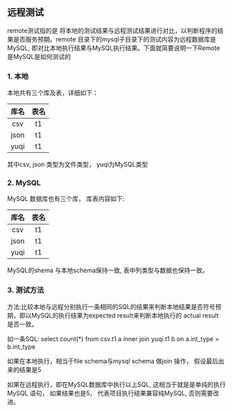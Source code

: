 



## 远程测试

remote测试指的是 将本地的测试结果与远程测试结果进行对比，以判断程序的结果是否服务预期。remote 目录下的mysql子目录下的测试内容为远程数据库是MySQL, 即对比本地执行结果与MySQL执行结果。下面就简要说明一下Remote是MySQL是如何测试的 



### 1. 本地

本地共有三个库及表，详细如下：

| 库名 | 表名 |
| :--: | :--: |
| csv  |  t1  |
| json |  t1  |
| yuqi |  t1  |



其中csv, json 类型为文件类型， yuqi为MySQL类型



### 2. MySQL

MySQL 数据库也有三个库， 库表内容如下:


| 库名 | 表名 |
| :--: | :--: |
| csv  |  t1  |
| json |  t1  |
| yuqi |  t1  |



MySQL的shema 与本地schema保持一致, 表中列类型与数据也保持一致。



### 3. 测试方法

方法:比较本地与远程分别执行一条相同的SQL的结果来判断本地结果是否符号预期，即以MySQL的执行结果为expected result来判断本地执行的 actual result 是否一致。

如一条SQL: select count(*) from csv.t1 a inner join yuqi.t1 b on a.int_type = b.int_type

如果在本地执行，相当于file schema与mysql schema 做join 操作， 假设最后出来的结果是5

如果在远程执行，即在MySQL数据库中执行以上SQL, 这相当于就是是单纯的执行MySQL 语句， 如果结果也是5， 代表项目执行结果兼容纯MySQL, 否则需要改进。 







